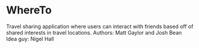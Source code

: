 # WhereTo

Travel sharing application where users can interact with friends based off of shared interests in travel locations.
Authors: Matt Gaylor and Josh Bean
Idea guy: Nigel Hall
